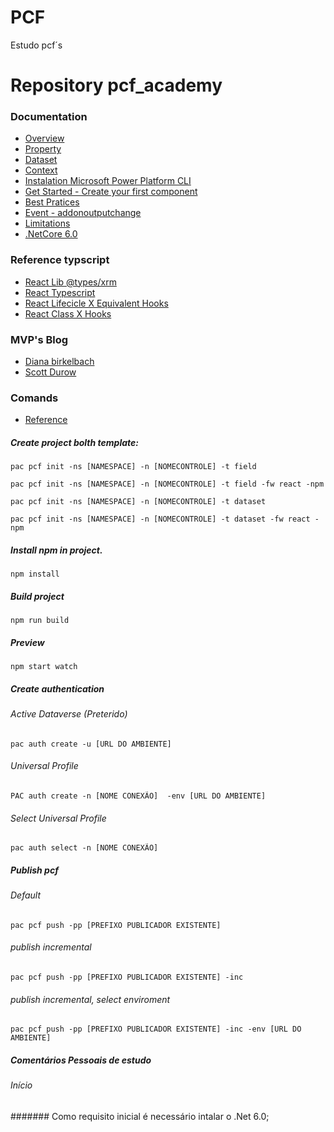 # PCF
Estudo pcf´s

# Repository pcf_academy
### Documentation

- [Overview](https://learn.microsoft.com/en-us/power-apps/developer/component-framework/overview)
- [Property](https://learn.microsoft.com/en-us/power-apps/developer/component-framework/manifest-schema-reference/property)
- [Dataset](https://learn.microsoft.com/en-us/power-apps/developer/component-framework/reference/dataset)
- [Context](https://learn.microsoft.com/en-us/power-apps/developer/component-framework/reference/context)
- [Instalation Microsoft Power Platform CLI](https://learn.microsoft.com/pt-br/power-platform/developer/cli/introduction)
- [Get Started - Create your first component](https://learn.microsoft.com/pt-br/power-apps/developer/component-framework/implementing-controls-using-typescript?tabs=before)
- [Best Pratices](https://learn.microsoft.com/pt-br/power-apps/developer/component-framework/code-components-best-practices)
- [Event - addonoutputchange](https://learn.microsoft.com/en-us/power-apps/developer/model-driven-apps/clientapi/reference/controls/addonoutputchange)
- [Limitations](https://learn.microsoft.com/pt-br/power-apps/developer/component-framework/limitations)
- [.NetCore 6.0](https://dotnet.microsoft.com/pt-br/download/dotnet/6.0)

### Reference typscript 
- [React Lib @types/xrm](https://www.npmjs.com/package/@types/xrm)
- [React Typescript](https://www.typescriptlang.org/pt/docs/handbook/react.html)
- [React Lifecicle X Equivalent Hooks](https://levelup.gitconnected.com/react-lifecycle-methods-and-their-equivalents-in-functional-components-5677a3fa623d)
- [React Class X Hooks](https://dev.to/elanandkumar/react-component-lifecycle-with-hook-6lo)

### MVP's Blog
- [Diana birkelbach](https://dianabirkelbach.wordpress.com)
- [Scott Durow](https://www.develop1.net/public/)

### Comands
- [Reference](https://learn.microsoft.com/en-us/power-platform/developer/cli/reference/pcf#pac-pcf-init)


##### Create project bolth template:
```  
pac pcf init -ns [NAMESPACE] -n [NOMECONTROLE] -t field
```
```  
pac pcf init -ns [NAMESPACE] -n [NOMECONTROLE] -t field -fw react -npm
```  
```  
pac pcf init -ns [NAMESPACE] -n [NOMECONTROLE] -t dataset
```  
```  
pac pcf init -ns [NAMESPACE] -n [NOMECONTROLE] -t dataset -fw react -npm
```  

#####  Install npm in project.  
```  
npm install 
```  

##### Build project
```  
npm run build 
```  

##### Preview 
```  
npm start watch 
```  

##### Create authentication
###### Active Dataverse (Preterido)
```  
pac auth create -u [URL DO AMBIENTE] 
```  
###### Universal Profile
```  
PAC auth create -n [NOME CONEXÃO]  -env [URL DO AMBIENTE] 
``` 
###### Select Universal Profile
```  
pac auth select -n [NOME CONEXÃO]
``` 

##### Publish pcf 
###### Default
```  
pac pcf push -pp [PREFIXO PUBLICADOR EXISTENTE]
```  

###### publish incremental
```  
pac pcf push -pp [PREFIXO PUBLICADOR EXISTENTE] -inc
```  

###### publish incremental, select enviroment
```  
pac pcf push -pp [PREFIXO PUBLICADOR EXISTENTE] -inc -env [URL DO AMBIENTE]
```


##### Comentários Pessoais de estudo
###### Início
####### Como requisito inicial é necessário intalar o .Net 6.0;
